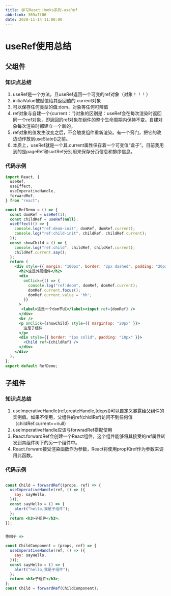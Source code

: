 ```yaml
---
title: 学习React Hooks系列-useRef
abbrlink: 369a7f06
date: 2020-11-14 11:00:00
---
```


# useRef使用总结

## 父组件

### 知识点总结

1. useRef是一个方法，且useRef返回一个可变的ref对象（对象！！！）
2. initialValue被赋值给其返回值的.current对象
3. 可以保存任何类型的值:dom、对象等任何可辨值
4. ref对象与自建一个{current：‘’}对象的区别是：useRef会在每次渲染时返回同一个ref对象，即返回的ref对象在组件的整个生命周期内保持不变。自建对象每次渲染时都建立一个新的。
5. ref对象的值发生改变之后，不会触发组件重新渲染。有一个窍门，把它的改边动作放到useState()之前。
6. 本质上，useRef就是一个其.current属性保存着一个可变值“盒子”。目前我用到的是pageRef和sortRef分别用来保存分页信息和排序信息。

### 代码示例

```jsx
import React, {
  useRef,
  useEffect,
  useImperativeHandle,
  forwardRef,
} from "react";

const RefDemo = () => {
  const domRef = useRef(1);
  const childRef = useRef(null);
  useEffect(() => {
    console.log("ref:deom-init", domRef, domRef.current);
    console.log("ref:child-init", childRef, childRef.current);
  });
  const showChild = () => {
    console.log("ref:child", childRef, childRef.current);
    childRef.current.say();
  };
  return (
    <div style={{ margin: "100px", border: "2px dashed", padding: "20px" }}>
      <h2>这是外层组件</h2>
      <div
        onClick={() => {
          console.log("ref:deom", domRef, domRef.current);
          domRef.current.focus();
          domRef.current.value = 'hh';
        }}
      >
       <label>这是一个dom节点</label><input ref={domRef} />
      </div>
      <br />
      <p onClick={showChild} style={{ marginTop: "20px" }}>
        这是子组件
      </p>
      <div style={{ border: "1px solid", padding: "10px" }}>
        <Child ref={childRef} />
      </div>
    </div>
  );
};
export default RefDemo;

```

## 子组件

### 知识点总结

1. useImperativeHandle(ref,createHandle,[deps])可以自定义暴露给父组件的实例值。如果不使用，父组件的ref(chidlRef)访问不到任何值（childRef.current==null）
2. useImperativeHandle应该与forwradRef搭配使用
3. React.forwardRef会创建一个React组件，这个组件能够将其接受的ref属性转发到其组件树下的另一个组件中。
4. React.forward接受渲染函数作为参数，React将使用prop和ref作为参数来调用此函数。

### 代码示例

```jsx

const Child = forwardRef((props, ref) => {
  useImperativeHandle(ref, () => ({
    say: sayHello,
  }));
  const sayHello = () => {
    alert("hello,我是子组件");
  };
  return <h3>子组件</h3>;
});


等同于 =>

const ChildComponent = (props, ref) => {
  useImperativeHandle(ref, () => ({
    say: sayHello,
  }));
  const sayHello = () => {
    alert("hello,我是子组件");
  };
  return <h3>子组件</h3>;
};
const Child = forwardRef(ChildComponent);
```